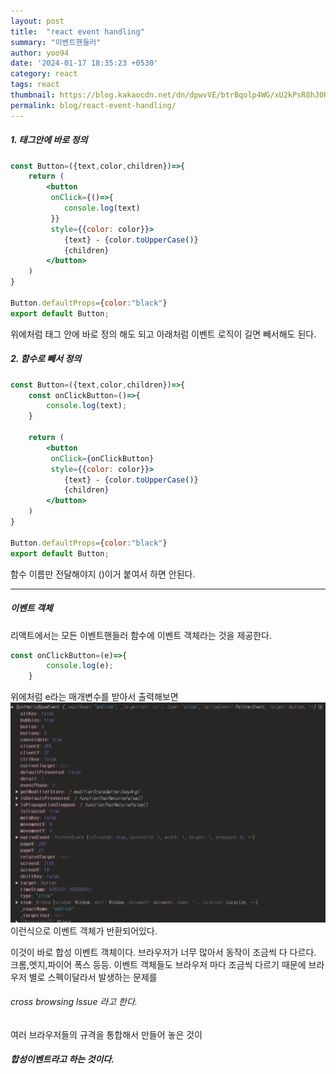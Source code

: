 ```yaml
---
layout: post
title:  "react event handling"
summary: "이벤트핸들러"
author: yoo94
date: '2024-01-17 18:35:23 +0530'
category: react
tags: react
thumbnail: https://blog.kakaocdn.net/dn/dpwvVE/btrBqolp4WG/xU2kPsR8hJ0Rpx9B1LSoZ1/img.png
permalink: blog/react-event-handling/
---
```


##### 1. 태그안에 바로 정의
```jsx
const Button=({text,color,children})=>{
    return (
        <button
         onClick={()=>{
            console.log(text)
         }}
         style={{color: color}}>
            {text} - {color.toUpperCase()}
            {children}
        </button>
    )
}

Button.defaultProps={color:"black"}
export default Button;
```
위에처럼 태그 안에 바로 정의 해도 되고
아래처럼 이벤트 로직이 길면 빼서해도 된다.

##### 2. 함수로 빼서 정의

```jsx
const Button=({text,color,children})=>{
    const onClickButton=()=>{
        console.log(text);
    }
    
    return (
        <button
         onClick={onClickButton}
         style={{color: color}}>
            {text} - {color.toUpperCase()}
            {children}
        </button>
    )
}

Button.defaultProps={color:"black"}
export default Button;
```
함수 이름만 전달해야지 ()이거 붙여서 하면 안된다.

---
##### 이벤트 객체
리액트에서는 모든 이벤트핸들러 함수에 이벤트 객체라는 것을 제공한다.
```jsx
const onClickButton=(e)=>{
        console.log(e);
    }
```
위에처럼 e라는 매개변수를 받아서 출력해보면
<img src="/blog/postImg/Pasted image 20240505215910.png" alt="Pasted image 20240505215910.png" style="max-width:100%;">
이런식으로 이벤트 객체가 반환되어있다.

이것이 바로 합성 이벤트 객체이다.
브라우저가 너무 많아서 동작이 조금씩 다 다르다.
크롬,엣지,파이어 폭스 등등. 이벤트 객체들도 브라우저 마다 조금씩 다르기 때문에 브라우저 별로 스펙이달라서 발생하는 문제를
###### cross browsing lssue 라고 한다.

여러 브라우저들의 규격을 통합해서 만들어 놓은 것이
##### 합성이벤트라고 하는 것이다.

